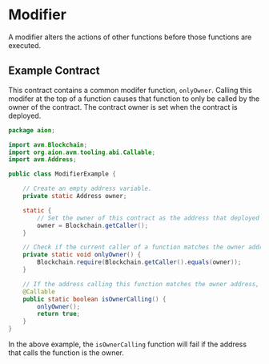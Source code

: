 # Modifier

A modifier alters the actions of other functions before those functions are executed.

## Example Contract

This contract contains a common modifer function, `onlyOwner`. Calling this modifer at the top of a function causes that function to only be called by the owner of the contract. The contract owner is set when the contract is deployed.

```java
package aion;

import avm.Blockchain;
import org.aion.avm.tooling.abi.Callable;
import avm.Address;

public class ModifierExample {

    // Create an empty address variable.
    private static Address owner;

    static {
        // Set the owner of this contract as the address that deployed it. This cannot be altered.
        owner = Blockchain.getCaller();
    }

    // Check if the current caller of a function matches the owner address.
    private static void onlyOwner() {
        Blockchain.require(Blockchain.getCaller().equals(owner));
    }

    // If the address calling this function matches the owner address, return true. Otherwise, throw an exception.
    @Callable
    public static boolean isOwnerCalling() {
        onlyOwner();
        return true;
    }
}
```

In the above example, the `isOwnerCalling` function will fail if the address that calls the function is the owner.
